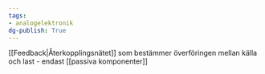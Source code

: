 ```yaml
---
tags: 
- analogelektronik
dg-publish: True
---
```

[[Feedback|Återkopplingsnätet]] som bestämmer överföringen mellan källa och last - endast [[passiva komponenter]]